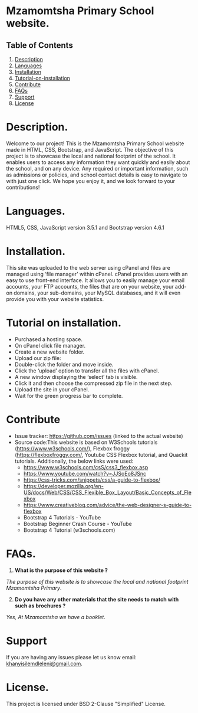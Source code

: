 # Mzamomtsha Primary School website.
## Table of Contents
1. [Description](#Description)
2. [Languages](#Languages)
3. [Installation](#Installation)
4. [Tutorial-on-installation](#Tutorial-on-installation)
5. [Contribute](#Contribute)
6. [FAQs](#FAQs)
7. [Support](#Support)
8. [License](#License)
# Description.

Welcome to our project! This is the Mzamomtsha Primary School website made in HTML, CSS, Bootstrap, and JavaScript. The objective of this project is to showcase the local and national footprint of the school. It enables users to access any information they want quickly and easily about the school, and on any device. Any required or important information, such as admissions or policies, and school contact details is easy to navigate to with just one click. We hope you enjoy it, and we look forward to your contributions!

# Languages.
HTML5, CSS, JavaScript version 3.5.1 and Bootstrap version 4.6.1

# Installation.

This site was uploaded to the web server using cPanel and files are managed using ‘file manager’ within cPanel. cPanel provides users with an easy to use front-end interface. It allows you to easily manage your email accounts, your FTP accounts, the files that are on your website, your add-on domains, your sub-domains, your MySQL databases, and it will even provide you with your website statistics.

# Tutorial on installation.

- Purchased a hosting space.
- On cPanel click file manager.
- Create a new website folder.
- Upload our zip file: 
- Double-click the folder and move inside.
- Click the ‘upload’ option to transfer all the files with cPanel.
- A new window displaying the ‘select’ tab is visible.
- Click it and then choose the compressed zip file in the next step.
- Upload the site in your cPanel.
- Wait for the green progress bar to complete.

# Contribute
- Issue tracker: https://github.com/issues (linked to the actual website)
- Source code:This website is based on W3Schools tutorials (https://www.w3schools.com/), Flexbox froggy (https://flexboxfroggy.com/, Youtube CSS Flexbox tutorial, and Quackit tutorials. Additionally, the below links were used: 
    - https://www.w3schools.com/csS/css3_flexbox.asp
    - https://www.youtube.com/watch?v=JJSoEo8JSnc
    - https://css-tricks.com/snippets/css/a-guide-to-flexbox/
    - https://developer.mozilla.org/en-US/docs/Web/CSS/CSS_Flexible_Box_Layout/Basic_Concepts_of_Flexbox
    - https://www.creativebloq.com/advice/the-web-designer-s-guide-to-flexbox
    - Bootstrap 4 Tutorials - YouTube 
    - Bootstrap Beginner Crash Course - YouTube
    - Bootstrap 4 Tutorial (w3schools.com) 

# FAQs.
1. **What is the purpose of this website ?**

 _The purpose of this website is to showcase the local
and national footprint Mzamomtsha Primary_. 

2. **Do you have any other materials that the site needs to match with such as brochures ?**

 _Yes, At Mzamomtsha we have a booklet_. 

# Support

If you are having any issues please let us know email: khanyisilemdleleni@gmail.com.

# License.

This project is licensed under BSD 2-Clause "Simplified" License.

